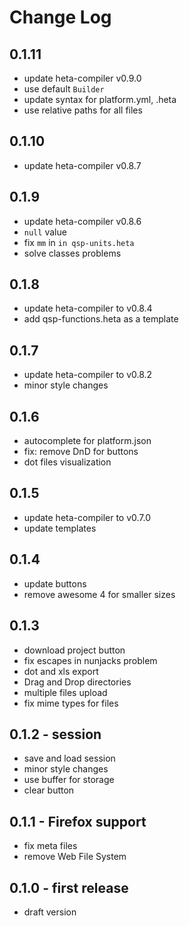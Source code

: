 # Change Log

## 0.1.11

- update heta-compiler v0.9.0
- use default `Builder`
- update syntax for platform.yml, .heta
- use relative paths for all files

## 0.1.10

- update heta-compiler v0.8.7

## 0.1.9

- update heta-compiler v0.8.6
- `null` value
- fix `mm` in `in qsp-units.heta`
- solve classes problems

## 0.1.8

- update heta-compiler to v0.8.4
- add qsp-functions.heta as a template

## 0.1.7

- update heta-compiler to v0.8.2
- minor style changes

## 0.1.6

- autocomplete for platform.json
- fix: remove DnD for buttons
- dot files visualization

## 0.1.5

- update heta-compiler to v0.7.0
- update templates

## 0.1.4

- update buttons
- remove awesome 4 for smaller sizes

## 0.1.3

- download project button
- fix escapes in nunjacks problem
- dot and xls export
- Drag and Drop directories
- multiple files upload
- fix mime types for files

## 0.1.2 - session

- save and load session
- minor style changes
- use buffer for storage
- clear button

## 0.1.1 - Firefox support

- fix meta files
- remove Web File System

## 0.1.0 - first release

- draft version

